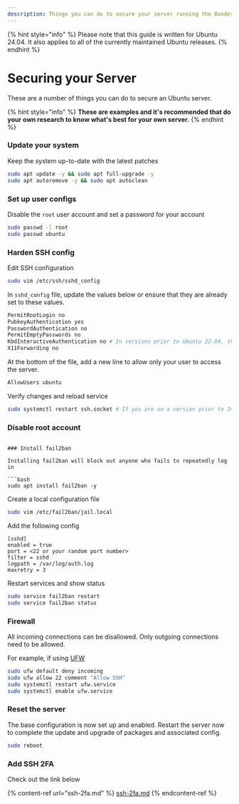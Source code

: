 ```yaml
---
description: Things you can do to secure your server running the Bonder
---
```


{% hint style="info" %}
Please note that this guide is written for Ubuntu 24.04. It also applies to all of the currently maintained Ubuntu releases.
{% endhint %}

# Securing your Server

These are a number of things you can do to secure an Ubuntu server.

{% hint style="info" %}
**These are examples and it's recommended that do your own research to know what's best for your own server.**
{% endhint %}

### Update your system

Keep the system up-to-date with the latest patches

```bash
sudo apt update -y && sudo apt full-upgrade -y
sudo apt autoremove -y && sudo apt autoclean
```

### Set up user configs

Disable the `root` user account and set a password for your account
```bash
sudo passwd -l root
sudo passwd ubuntu
```

### Harden SSH config

Edit SSH configuration

```bash
sudo vim /etc/ssh/sshd_config
```

In `sshd_config` file, update the values below or ensure that they are already set to these values.

```bash
PermitRootLogin no
PubkeyAuthentication yes
PasswordAuthentication no
PermitEmptyPasswords no
KbdInteractiveAuthentication no # In versions prior to Ubuntu 22.04, this is called `ChallengeResponseAuthentication`
X11Forwarding no
```

At the bottom of the file, add a new line to allow only your user to access the server.

```bash
AllowUsers ubuntu
```

Verify changes and reload service

```bash
sudo systemctl restart ssh.socket # If you are on a version prior to 24.04, run `sudo service ssh reload` instead
```

### Disable root account

```

### Install fail2ban

Installing fail2ban will block out anyone who fails to repeatedly log in

```bash
sudo apt install fail2ban -y
```

Create a local configuration file

```bash
sudo vim /etc/fail2ban/jail.local
```

Add the following config

```
[sshd]
enabled = true
port = <22 or your random port number>
filter = sshd
logpath = /var/log/auth.log
maxretry = 3
```

Restart services and show status

```bash
sudo service fail2ban restart
sudo service fail2ban status
```

### Firewall

All incoming connections can be disallowed. Only outgoing connections need to be allowed.

For example, if using [UFW](securing-server.md#create-new-user-instead-of-using-default-user)

```bash
sudo ufw default deny incoming
sudo ufw allow 22 comment "Allow SSH"
sudo systemctl restart ufw.service
sudo systemctl enable ufw.service
```

### Reset the server

The base configuration is now set up and enabled. Restart the server now to complete the update and upgrade of packages and associated config.

```bash
sudo reboot
```

### Add SSH 2FA

Check out the link below

{% content-ref url="ssh-2fa.md" %}
[ssh-2fa.md](ssh-2fa.md)
{% endcontent-ref %}
